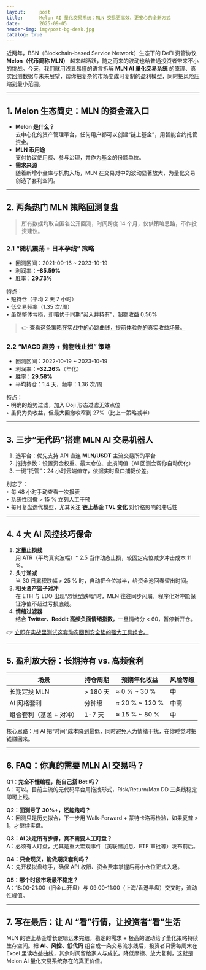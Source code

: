 ```yaml
---
layout:     post
title:      Melon AI 量化交易系统：MLN 交易更高效、更安心的全新方式
date:       2025-09-05
header-img: img/post-bg-desk.jpg
catalog: true
---
```


近两年，BSN（Blockchain-based Service Network）生态下的 DeFi 资管协议 **Melon（代币简称 MLN）** 越来越活跃，随之而来的波动也给普通投资者带来不小的挑战。今天，我们就用浅显易懂的语言拆解 **MLN AI 量化交易系统** 的原理、真实回测数据与未来展望，帮你把复杂的市场变成可复制的盈利模型，同时把风险压缩到最小范围。

---

## 1. Melon 生态简史：MLN 的资金流入口

- **Melon 是什么？**  
  去中心化的资产管理平台，任何用户都可以创建“链上基金”，用智能合约托管资金。  
- **MLN 币用途**  
  支付协议使用费、参与治理，并作为基金的份额单位。  
- **需求来源**  
  随着新增小金库与机构入场，MLN 在交易对中的波动显著放大，为量化交易创造了套利空间。

---

## 2. 两条热门 MLN 策略回测复盘

> 所有数据均取自匿名公开回测，时间跨度 14 个月，仅供策略思路，不作投资建议。

### 2.1 “随机震荡 + 日本孕线” 策略

- 回测区间：2021-09-16 ~ 2023-10-19  
- 利润率：**–85.59%**  
- 胜率：**29.73%**  

特点：  
‣ 短持仓（平均 2 天 7 小时）  
‣ 低交易频率（1.35 次/周）  
‣ 虽然整体亏损，却略优于同期“买入并持有”，超额收益 0.56%

> 👉 [查看这条策略在实战中的心跳曲线，提前体验你的真实收益场景。](https://okxdog.com/)

### 2.2 “MACD 趋势 + 抛物线止损” 策略

- 回测区间：2022-10-19 ~ 2023-10-19  
- 利润率：**–32.26%**（年化）  
- 胜率：**29.58%**  
- 平均持仓：1.4 天，频率：1.36 次/周

特点：  
‣ 明确的趋势过滤，加入 Doji 形态过滤无效点位  
‣ 虽仍为负收益，但最大回撤收窄到 27%（比上一策略减半）

---

## 3. 三步“无代码”搭建 MLN AI 交易机器人

1. 选平台：优先支持 API 直连 **MLN/USDT** 主流交易所的平台  
2. 拖拽参数：设置资金权重、最大仓位、止损阈值（AI 回测会帮你自动优化）  
3. 一键“托管”：24 小时云端值守，依据实时盘口捕捉价差。  

别忘了：  
‣ 每 48 小时手动查看一次报表  
‣ 系统性回撤 > 15 % 立刻人工干预  
‣ 每月复盘迭代模型，尤其关注 **链上基金 TVL 变化** 对价格影响的滞后性

---

## 4. 4 大 AI 风控技巧保命

1. **定量止损线**  
   用 ATR（平均真实波幅）* 2.5 当作动态止损，较固定点位减少冲击成本 11 %。  
2. **头寸递减**  
   当 30 日累积跌幅 > 25 % 时，自动把仓位减半，给资金池回春留出时间。  
3. **相关资产篮子对冲**  
   在 ETH 与 LDO 出现“恐慌型跌幅”时，MLN 往往同步闪崩，程序化对冲能保证净值不超过亏损底线。  
4. **情绪过滤器**  
   结合 **Twitter、Reddit 高频负面情绪指数**，一旦情绪分 < 60，暂停新开仓。

👉 [立即在实战里测试这套动态回到安全垫的强大工具组合。](https://okxdog.com/)

---

## 5. 盈利放大器：长期持有 vs. 高频套利

| 场景 | 持仓周期 | 预期年化收益 | 风险等级 |
|---|---|---|---|
| 长期定投 MLN | > 180 天 | ≈ 0 % ~ 30 % | 中 |
| AI 网格套利 | 分钟级 | ≈ 20 % ~ 120 % | 中高 |
| 组合套利（基差 + 对冲） | 1-7 天 | ≈ 15 % ~ 80 % | 中 |

核心思路：用 AI 把“时间”成本降到最低，同时避免人为情绪干扰，在你睡觉时把钱赚回来。

---

## 6. FAQ：你真的需要 MLN AI 交易吗？

**Q1：完全不懂编程，能自己搭 Bot 吗？**  
A：可以。目前主流的无代码平台用拖拽形式，Risk/Return/Max DD 三条线稳定即可上线。

**Q2：回测亏了 30%+，还能跑吗？**  
A：回测只是历史拟合，下一步用 Walk-Forward + 蒙特卡洛再检验，如果夏普 > 1，才继续实盘。

**Q3：AI 决定所有步骤，真不需要人工盯盘？**  
A：必须有人盯盘，尤其是重大宏观事件（美联储加息、ETF 审批等）发布前后。

**Q4：只会现货，能做期货套利吗？**  
A：先开模拟盘练手，确保 API 权限、资金费率掌握后再小仓位正式入场。

**Q5：哪个时段市场最不稳定？**  
A：18:00-21:00（旧金山开盘）与 09:00-11:00（上海/香港早盘）交叉时，流动性峰值。

---

## 7. 写在最后：让 AI “看”行情，让投资者“看”生活

MLN 的链上基金增长逻辑远未完结，稳定的需求 + 极高的波动给了量化策略持续生存空间。把 **AI、风控、低代码** 组合成一条交易流水线后，投资者只需每周末在 Excel 里读收益曲线，其余时间留给家人与成长。降低摩擦、放大复利，这就是 Melon AI 量化交易系统存在的真正价值。